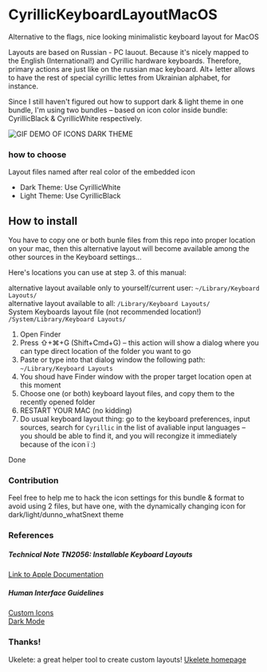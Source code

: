 # CyrillicKeyboardLayoutMacOS
Alternative to the flags, nice looking minimalistic keyboard layout for MacOS

Layouts are based on Russian - PC lauout. Because it's nicely mapped to the English (International!) and Cyrillic hardware keyboards. Therefore, primary actions are just like on the russian mac keyboard. Alt+ letter allows to have the rest of special cyrillic lettes from Ukrainian alphabet, for instance.

Since I still haven't figured out how to support dark & light theme in one bundle, I'm using two bundles – based on icon color inside bundle: CyrillicBlack & CyrillicWhite respectively.

![GIF DEMO OF ICONS DARK THEME](https://j.gifs.com/r8NY2E.gif)

### how to choose

Layout files named after real color of the embedded icon

- Dark Theme: Use CyrillicWhite
- Light Theme: Use CyrillicBlack


## How to install

You have to copy one or both bunle files from this repo into proper location on your mac, then this alternative layout will become available among the other sources in the Keyboard settings...


Here's locations you can use at step 3. of this manual:

alternative layout available only to yourself/current user: `~/Library/Keyboard Layouts/` \
alternative layout available to all: `/Library/Keyboard Layouts/` \
System Keyboards layout file (not recommended location!) `/System/Library/Keyboard Layouts/`


1. Open Finder
2. Press ⇧+⌘+G (Shift+Cmd+G) – this action will show a dialog where you can type direct location of the folder you want to go
3. Paste or type into that dialog window the following path: `~/Library/Keyboard Layouts`
4. You shoud have Finder window with the proper target location open at this moment
5. Choose one (or both) keyboard layout files, and copy them to the recently opened folder
6. RESTART YOUR MAC (no kidding)
7. Do usual keyboard layout thing: go to the keyboard preferences, input sources, search for `Cyrillic` in the list of avaliable input languages – you should be able to find it, and you will recongize it immediately because of the icon ї :)

Done

### Contribution
Feel free to help me to hack the icon settings for this bundle & format to avoid using 2 files, but have one, with the dynamically changing icon for dark/light/dunno_whatSnext theme

### References
##### Technical Note TN2056: Installable Keyboard Layouts
[Link to Apple Documentation](https://developer.apple.com/library/archive/technotes/tn2056/_index.html)
##### Human Interface Guidelines
[Custom Icons](https://developer.apple.com/design/human-interface-guidelines/macos/icons-and-images/custom-icons/) \
[Dark Mode](https://developer.apple.com/design/human-interface-guidelines/macos/visual-design/dark-mode/)

### Thanks!

Ukelete: a great helper tool to create custom layouts!
[Ukelete homepage](http://software.sil.org/ukelele/)


